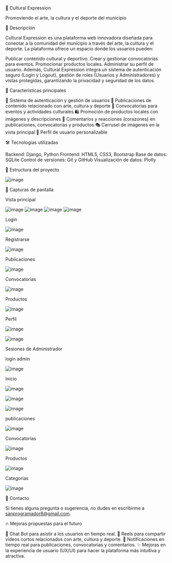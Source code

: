 🎨 Cultural Expression

Promoviendo el arte, la cultura y el deporte del municipio

📖 Descripción

Cultural Expression es una plataforma web innovadora diseñada para conectar a la comunidad del municipio a través del arte, la cultura y el deporte. La plataforma ofrece un espacio donde los usuarios pueden:

Publicar contenido cultural y deportivo.
Crear y gestionar convocatorias para eventos.
Promocionar productos locales.
Administrar su perfil de usuario.
Además, Cultural Expression integra un sistema de autenticación seguro (Login y Logout), gestión de roles (Usuarios y Administradores) y vistas protegidas, garantizando la privacidad y seguridad de los datos.

🚀 Características principales

🔐 Sistema de autenticación y gestión de usuarios
📝 Publicaciones de contenido relacionado con arte, cultura y deporte
📢 Convocatorias para eventos y actividades culturales
🛍 Promoción de productos locales con imágenes y descripciones
💬 Comentarios y reacciones (corazones) en publicaciones, convocatorias y productos
🎭 Carrusel de imágenes en la vista principal
👤 Perfil de usuario personalizable

🛠 Tecnologías utilizadas

Backend: Django, Python
Frontend: HTML5, CSS3, Bootstrap
Base de datos: SQLite
Control de versiones: Git y GitHub
Visualización de datos: Plotly


📂 Estructura del proyecto

![image](https://github.com/user-attachments/assets/8d40d2fc-2763-41f4-b63d-7a43741d995e)


📸 Capturas de pantalla

Vista principal

![image](https://github.com/user-attachments/assets/a2b86e59-dd98-4118-8246-ce255a62281e)
![image](https://github.com/user-attachments/assets/2d6caac8-e009-413d-8b9d-40fbd2e517db)
![image](https://github.com/user-attachments/assets/5d495f49-53d0-4d99-885d-a6e187b65a96)
![image](https://github.com/user-attachments/assets/a8b2a875-c7ea-4250-b28b-3d19cc8a5bf3)


Login

![image](https://github.com/user-attachments/assets/937a9845-271f-4530-85d7-478ed54d23e8)

Registrarse 

![image](https://github.com/user-attachments/assets/f34ec786-0417-471d-a5e3-f6067e656e29)

Publicaciones
 
![image](https://github.com/user-attachments/assets/6a503bd3-74a3-42ab-8131-5132927ac253)

Convocatorias

![image](https://github.com/user-attachments/assets/8d1bdc44-633f-40e7-979e-72a94850cafd)

Productos

![image](https://github.com/user-attachments/assets/bf76ec7d-0bc8-4ec6-9845-f7e644e04172)

Perfil 

![image](https://github.com/user-attachments/assets/05d32206-0aa1-4e36-b4f7-ab6813fdbef0)

![image](https://github.com/user-attachments/assets/6b2a3f0b-220e-47c1-8692-4cef14d2133f)

Sesiones de Administrador

login admin

![image](https://github.com/user-attachments/assets/9ab9e743-03c9-42b2-8f6e-b6154bad65ce)

Inicio 

![image](https://github.com/user-attachments/assets/3b9aa3cc-ac6a-44ae-b877-7b57f880feb0)

![image](https://github.com/user-attachments/assets/a121165c-29c0-45cb-9a55-f66a6f3602cb)

![image](https://github.com/user-attachments/assets/b230fffe-4f21-4a3d-bd52-30c000debf01)

publicaciones

![image](https://github.com/user-attachments/assets/dcc654bb-fbe3-46ff-8299-fe449e09fd16)

Convocatorias

![image](https://github.com/user-attachments/assets/6ad00a36-738a-4976-9ca7-8b06986122af)

Productos 

![image](https://github.com/user-attachments/assets/ef5f643b-0de1-4462-94cc-f37f4f13bc97)

Categorias

![image](https://github.com/user-attachments/assets/7fe17d24-141f-4962-9531-85de76fa1fd5)


📧 Contacto

Si tienes alguna pregunta o sugerencia, no dudes en escribirme a sanprogramador8@gmail.com.

🔥 Mejoras propuestas para el futuro

🤖 Chat Bot para asistir a los usuarios en tiempo real.
🎥 Reels para compartir videos cortos relacionados con arte, cultura y deporte.
📢 Notificaciones en tiempo real para publicaciones, convocatorias y comentarios.
✨ Mejoras en la experiencia de usuario (UX/UI) para hacer la plataforma más intuitiva y atractiva.


